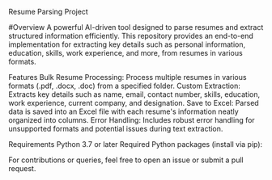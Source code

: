 Resume Parsing Project

#Overview
A powerful AI-driven tool designed to parse resumes and extract structured information efficiently. This repository provides an end-to-end implementation for extracting key details such as personal information, education, skills, work experience, and more, from resumes in various formats.



Features
Bulk Resume Processing: Process multiple resumes in various formats (.pdf, .docx, .doc) from a specified folder.
Custom Extraction: Extracts key details such as name, email, contact number, skills, education, work experience, current company, and designation.
Save to Excel: Parsed data is saved into an Excel file with each resume's information neatly organized into columns.
Error Handling: Includes robust error handling for unsupported formats and potential issues during text extraction.

Requirements
Python 3.7 or later
Required Python packages (install via pip):

For contributions or queries, feel free to open an issue or submit a pull request.






